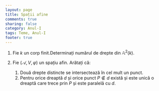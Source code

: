 ```yaml
---
layout: page
title: Spații afine
comments: true
sharing: false
category: Anul-I
tags: Teme, Anul-I
footer: true
---
```


1. Fie $k$ un corp finit.Determinați numărul de drepte din
   $\mathbb{A}^2(k)$.

2. Fie $(\mathcal{A},V,\varphi)$ un spațiu afin. Arătați că:

    1. Două drepte distincte se intersectează în cel mult un punct.
    2. Pentru orice dreaptă $d$ și orice punct $P \notin d$ există și este
       unică o dreaptă care trece prin $P$ și este paralelă cu $d$.

